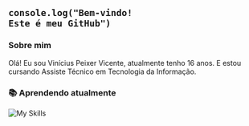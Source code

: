 ## <code>console.log("Bem-vindo! Este é meu GitHub")</code>

### Sobre mim
Olá! Eu sou Vinícius Peixer Vicente, atualmente tenho 16 anos. E estou cursando Assiste Técnico em Tecnologia da Informação.

### 📚 Aprendendo atualmente

![My Skills](https://skillicons.dev/icons?i=java,js,html,css,vscode,git,github,arduino)



